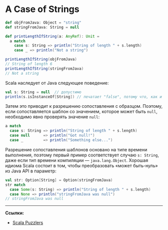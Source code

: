 # A Case of Strings

```scala
def objFromJava: Object = "string"
def stringFromJava: String = null

def printLengthIfString(a: AnyRef): Unit =
  a match
    case s: String => println("String of length " + s.length)
    case _ => println("Not a string")

printLengthIfString(objFromJava)
// String of length 6
printLengthIfString(stringFromJava)
// Not a string
```

Scala наследует от Java следующее поведение:

```scala
val s: String = null  // допустимо
println(s.isInstanceOf[String]) // печатает "false", потому что, как и в Java, null.instanceof[String] == false
```

Затем это приводит к разрешению сопоставления с образцом. 
Поэтому, если сопоставляется шаблон со значением, которое может быть `null`, 
необходимо явно проверять значение `null`:

```scala
a match
  case s: String => println("String of length " + s.length)
  case null      => println("Got null!")
  case _         => println("Something else...")
```

Разрешение сопоставления шаблонов основано на типе времени выполнения, 
поэтому первый пример соответствует случаю `s: String`, даже если тип времени компиляции — `java.lang.Object`. 
Хорошая идиома Scala состоит в том, чтобы преобразовать «может быть-нуль» из Java API в параметр:

```scala
val str: Option[String] = Option(stringFromJava)
str match
  case Some(s: String) => println("String of length " + s.length)
  case None => println("stringFromJava was null")
// stringFromJava was null  
```


---

**Ссылки:**
- [Scala Puzzlers](https://scalapuzzlers.com/index.html#pzzlr-035)
